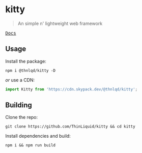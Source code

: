 # kitty
> An simple n' lightweight web framework

<kbd>[Docs](https://github.com/ThinLiquid/kitty/blob/main/DOCS.md)</kbd>

## Usage
Install the package:
```
npm i @thnlqd/kitty -D
```
*or* use a CDN:
```js
import Kitty from 'https://cdn.skypack.dev/@thnlqd/kitty';
```

## Building
Clone the repo:
```
git clone https://github.com/ThinLiquid/kitty && cd kitty
```
Install dependencies and build:
```
npm i && npm run build
```
